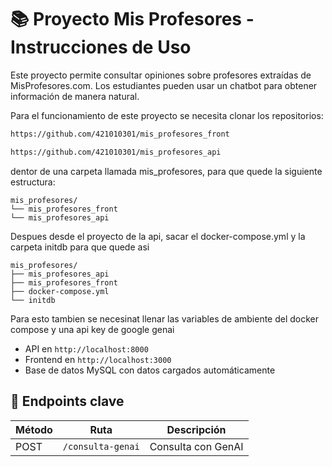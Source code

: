 # 📚 Proyecto Mis Profesores - Instrucciones de Uso

Este proyecto permite consultar opiniones sobre profesores extraídas de MisProfesores.com. Los estudiantes pueden usar un chatbot para obtener información de manera natural.

Para el funcionamiento de este proyecto se necesita clonar los repositorios:

```bash
https://github.com/421010301/mis_profesores_front
```

```bash
https://github.com/421010301/mis_profesores_api
```

dentor de una carpeta llamada mis_profesores, para que quede la siguiente estructura:


```
mis_profesores/
└── mis_profesores_front
└── mis_profesores_api
```

Despues desde el proyecto de la api, sacar el docker-compose.yml y la carpeta initdb para que quede asi

```
mis_profesores/
├── mis_profesores_api
├── mis_profesores_front
├── docker-compose.yml
└── initdb
```

Para esto tambien se necesinat llenar las variables de ambiente del docker compose y una api key de google genai

* API en `http://localhost:8000`
* Frontend en `http://localhost:3000`
* Base de datos MySQL con datos cargados automáticamente

## 📌 Endpoints clave

| Método | Ruta              | Descripción                         |
| ------ | ----------------- | ----------------------------------- |
| POST   | `/consulta-genai` | Consulta con GenAI                  |
